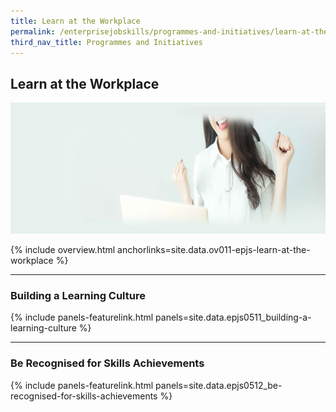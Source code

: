 ```yaml
---
title: Learn at the Workplace
permalink: /enterprisejobskills/programmes-and-initiatives/learn-at-the-workplace/
third_nav_title: Programmes and Initiatives
---
```


## Learn at the Workplace

<img src="/images/epjs/programmes-and-initiatives/learn-at-the-workplace/Enable-Learning-at-Work.jpg" style="width:845px;height:210px;" aria-hidden="true">

{% include overview.html anchorlinks=site.data.ov011-epjs-learn-at-the-workplace %}

---
<a name="building-a-learning-culture"></a>
### Building a Learning Culture

{% include panels-featurelink.html panels=site.data.epjs0511_building-a-learning-culture %}

---
<a name="be-recognised-for-skills-achievements"></a>
### Be Recognised for Skills Achievements

{% include panels-featurelink.html panels=site.data.epjs0512_be-recognised-for-skills-achievements %}


<script src="/jquery/jquery.min.js"></script>
<script src="/jquery/epjs-bp-menu-new-tab.js"></script>